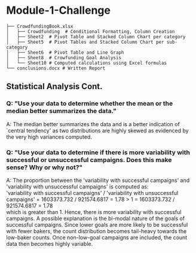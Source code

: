 # Module-1-Challenge

```
├── CrowdfundingBook.xlsx
│   ├── Crowdfunding  # Conditional Formatting, Column Creation
│   ├── Sheet2  # Pivot Table and Stacked Column Chart per category
│   ├── Sheet5  # Pivot Tables and Stacked Column Chart per sub-category
│   ├── Sheet6  # Pivot Table and Line Graph
│   ├── Sheet8  # Crowfunding Goal Analysis
│   └── Sheet10 # Computed calculations using Excel formulas
└── conclusions.docx # Written Report
```

## Statistical Analysis Cont.
### Q: "Use your data to determine whether the mean or the median better summarizes the data."
A: The median better summarizes the data and is a better indication of `central tendency' as two distributions are highly skewed as evidenced by the very high variances computed.

### Q: "Use your data to determine if there is more variability with successful or unsuccessful campaigns. Does this make sense? Why or why not?"
A: The proportion between the 'variability with successful campaigns' and 'variability with unsuccessful campaigns' is computed as: \
'variability with successful campaigns' / 'variability with unsuccessful campaigns' = 1603373.732 / 921574.6817 = 1.78 > 1
= 1603373.732 / 921574.6817 = 1.78 \
which is greater than 1. Hence, there is more variability with successful campaigns. A possible explanation is the bi-modal nature of the goals of successful campaigns.
Since lower goals are more likely to be successful with fewer bakers, the count distribution becomes tail-heavy towards the low-baker counts. Once non-low-goal campaigns are included, the count data then becomes highly variable.
